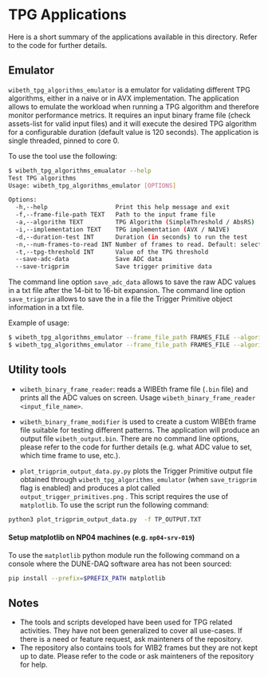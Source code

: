 # TPG Applications
Here is a short summary of the applications available in this directory. Refer to the code for further details. 

## Emulator

`wibeth_tpg_algorithms_emulator` is a emulator for validating different TPG algorithms, either in a naive or in AVX implementation. The application allows to emulate the workload when running a TPG algorithm and therefore monitor performance metrics. It requires an input binary frame file (check assets-list for valid input files) and it will execute the desired TPG algorithm for a configurable duration (default value is 120 seconds). The application is single threaded, pinned to core 0. 

To use the tool use the following:
```sh
$ wibeth_tpg_algorithms_emualator --help 
Test TPG algorithms
Usage: wibeth_tpg_algorithms_emulator [OPTIONS]

Options:
  -h,--help                   Print this help message and exit
  -f,--frame-file-path TEXT   Path to the input frame file
  -a,--algorithm TEXT         TPG Algorithm (SimpleThreshold / AbsRS)
  -i,--implementation TEXT    TPG implementation (AVX / NAIVE)
  -d,--duration-test INT      Duration (in seconds) to run the test
  -n,--num-frames-to-read INT Number of frames to read. Default: select all frames.
  -t,--tpg-threshold INT      Value of the TPG threshold
  --save-adc-data             Save ADC data
  --save-trigprim             Save trigger primitive data
```

The command line option `save_adc_data` allows to save the raw ADC values in a txt file after the 14-bit to 16-bit expansion. The command line option `save_trigprim`  allows to save the in a file the Trigger Primitive object information in a txt file. 

Example of usage: 
```sh
$ wibeth_tpg_algorithms_emulator --frame_file_path FRAMES_FILE --algorithm SimpleThreshold --implementation AVX --save_adc_data
$ wibeth_tpg_algorithms_emulator --frame_file_path FRAMES_FILE --algorithm AbsRS --implementation AVX  --save_trigprim 
```

## Utility tools

* `wibeth_binary_frame_reader`: reads a WIBEth frame file (`.bin` file) and prints all the ADC values on screen. Usage `wibeth_binary_frame_reader <input_file_name>`.  

* `wibeth_binary_frame_modifier` is used to create a custom WIBEth frame file suitable for testing different patterns. The application will produce an output file `wibeth_output.bin`. There are no command line options, please refer to the code for further details (e.g. what ADC value to set, which time frame to use, etc.). 

* `plot_trigprim_output_data.py.py` plots the Trigger Primitive output file obtained through `wibeth_tpg_algorithms_emulator` (when `save_trigprim` flag is enabled) and produces a plot called `output_trigger_primitives.png` . This script requires the use of `matplotlib`. To use the script run the following command: 
```sh
python3 plot_trigprim_output_data.py  -f TP_OUTPUT.TXT
```

#### Setup matplotlib on NP04 machines (e.g. `np04-srv-019`)
To use the `matplotlib` python module run the following command on a console where the DUNE-DAQ software area has not been sourced:
```sh
pip install --prefix=$PREFIX_PATH matplotlib
```


## Notes
- The tools and scripts developed have been used for TPG related activities. They have not been generalized to cover all use-cases. If there is a need or feature request, ask mainteners of the repository.  
- The repository also contains tools for WIB2 frames but they are not kept up to date. Please refer to the code or ask mainteners of the repository for help. 


